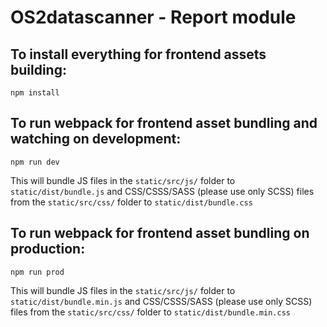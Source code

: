# OS2datascanner - Report module

## To install everything for frontend assets building:

`npm install`

## To run webpack for frontend asset bundling and watching on development:

`npm run dev`

This will bundle JS files in the `static/src/js/` folder to `static/dist/bundle.js` and CSS/CSSS/SASS (please use only SCSS) files from the `static/src/css/` folder to `static/dist/bundle.css`

## To run webpack for frontend asset bundling on production:

`npm run prod`

This will bundle JS files in the `static/src/js/` folder to `static/dist/bundle.min.js` and CSS/CSSS/SASS (please use only SCSS) files from the `static/src/css/` folder to `static/dist/bundle.min.css`
